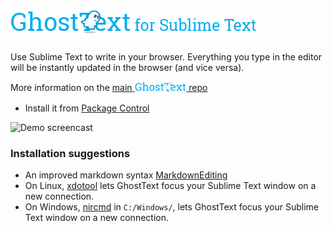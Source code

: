 # ![GhostText for Sublime Text](https://raw.githubusercontent.com/Cacodaimon/GhostText-for-Chrome/master/promo/gt_banner-for-sublimetext.png)
Use Sublime Text to write in your browser. Everything you type in the editor will be instantly updated in the browser (and vice versa).

More information on the [main <img alt="GhostText" src="https://raw.githubusercontent.com/Cacodaimon/GhostText-for-Chrome/master/promo/gt_banner.png" height="20px" valign="-5px"> repo](https://github.com/GhostText/GhostText)

- Install it from [Package Control](https://packagecontrol.io/packages/GhostText)

<img src="https://raw.githubusercontent.com/fregante/GhostText/d5273b134f88a96dd3a20bfeb09049bdbc5f8b70/promo/demo.gif" alt="Demo screencast">
 
### Installation suggestions

* An improved markdown syntax [MarkdownEditing](https://sublime.wbond.net/packages/MarkdownEditing)
* On Linux, [xdotool](http://www.semicomplete.com/projects/xdotool/) lets GhostText focus your Sublime Text window on a new connection.
* On Windows, [nircmd](http://www.nirsoft.net/utils/nircmd.html) in `C:/Windows/`, lets GhostText focus your Sublime Text window on a new connection.
